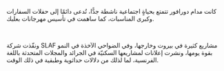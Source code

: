 كانت مدام دورافور تتمتع بحياةٍ اجتماعية ناشطة جدًّا، تُدعى دائمًا إلى حفلات السفارات وكبرى المناسبات، كما ساهمت في تأسيس مهرجانات بعلبك.

<br>

ونفّذت شركة SLAF مشاريع كثيرة في بيروت وخارجها، وفي الضواحي الآخذة في النمو بقوة يومها، ونشرت إعلانات لمشاريعها السكنيّة في الجرائد والمجلات المتحدثة باللغة الفرنسية، لما لذلك من دلالات حداثوية وطبقية في ذلك الوقت.
